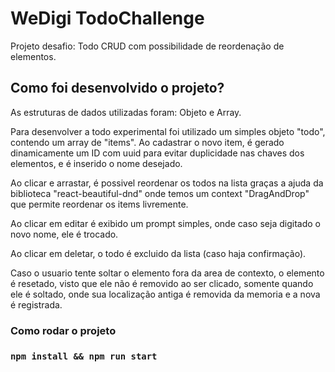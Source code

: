 # WeDigi TodoChallenge

Projeto desafio: Todo CRUD com possibilidade de reordenação de elementos.

## Como foi desenvolvido o projeto?

As estruturas de dados utilizadas foram: Objeto e Array.

Para desenvolver a todo experimental foi utilizado um simples objeto "todo", contendo um array de "items".
Ao cadastrar o novo item, é gerado dinamicamente um ID com uuid para evitar duplicidade nas chaves dos elementos,
e é inserido o nome desejado.

Ao clicar e arrastar, é possivel reordenar os todos na lista graças a ajuda da biblioteca "react-beautiful-dnd" onde temos um context "DragAndDrop" que permite reordenar os items livremente.

Ao clicar em editar é exibido um prompt simples, onde caso seja digitado o novo nome, ele é trocado.

Ao clicar em deletar, o todo é excluido da lista (caso haja confirmação).

Caso o usuario tente soltar o elemento fora da area de contexto, o elemento é resetado, visto que ele não é removido
ao ser clicado, somente quando ele é soltado, onde sua localização antiga é removida da memoria e a nova é registrada.

### Como rodar o projeto

### `npm install && npm run start`
